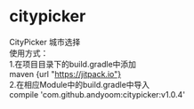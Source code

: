 # citypicker
CityPicker  城市选择
<br />使用方式：
<br /> 1.在项目目录下的build.gradle中添加
<br />     maven {url "https://jitpack.io"}
<br /> 2.在相应Module中的build.gradle中导入
<br />     compile 'com.github.andyoom:citypicker:v1.0.4'
